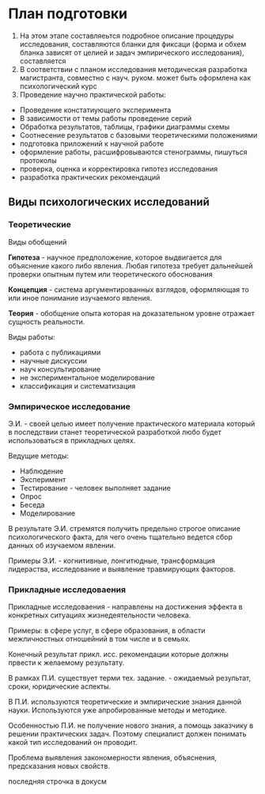 # План подготовки

1. На этом этапе составляеьтся подробное описание процедуры исследования, составляются бланки для фиксаци (форма и обхем бланка зависят от целией и задач эмпирического исследования), составляется
2. В соответствии с планом исследования методическая разработка магистранта, совместно с науч. руком. может быть оформлена как психологический курс
3. Проведение научно практической работы:

* Проведение констатиующего эксперимента
* В зависимости от темы работы проведение серий
* Обработка результатов, таблицы, графики диаграммы схемы
* Соотнесение результатов с базовыми теоретическими положениями
* подготовка приложений к научной работе
* оформление работы, расшифровываются стенограммы, пишуться протоколы
* проверка, оценка и корректировка гипотез исследования
* разработка практических рекомендаций

## Виды психологических исследований

### Теоретические

Виды обобщений

**Гипотеза** - научное предположение, которое выдвигается для объяснение какого либо явления. Любая гипотеза требует дальнейшей проверки опытным путем или теоретического обоснования

**Концепция** - система аргументированных взглядов, оформляющая то или иное понимание изучаемого явления.

**Теория** - обобщение опыта которая на доказательном уровне отражает сущность реальности.

Виды работы:

* работа с публикациями
* научные дискуссии
* науч консультирование
* не экспериментальное моделирование
* классификация и систематизация

### Эмпирическое исследование

Э.И. - своей целью имеет получение практического материала который в последствии станет теоретической разработкой любо будет использоваться в прикладных целях.

Ведущие методы:

* Наблюдение
* Эксперимент
* Тестирование - человек выполняет задание
* Опрос
* Беседа
* Моделирование

В результате Э.И. стремятся получить предельно строгое описание психологического факта, для чего очень тщательно ведется сбор данных об изучаемом явлении.

Примеры Э.И. - когнитивные, лонгитюдные, трансформация лидераства, исследование и выявление травмирующих факторов.

### Прикладные исследоваения

Прикладные исследоваения - направлены на достижения эффекта в конкретных ситуациях жизнедеятельности человека.

Примеры: в сфере услуг, в сфере образования, в области межличностных отношейний в том числе и в семьях.

Конечный результат прикл. исс. рекомендации которые должны првести к желаемому результату.

В рамках П.И. существует терми тех. задание. - ожидаемый результат, сроки, юридические аспекты.

В П.И. используются теоретические и эмпирические знания данной науки. Используются уже апробированные методы и методике.

Особенностью П.И. не получение нового знания, а помощь заказчику в решении практических задач. Поэтому специалист должен понимать какой тип исследований он проводит.

Проблема выявления закономерности явления, объяснения, предсказания новых свойств.

последняя строчка в докусм
